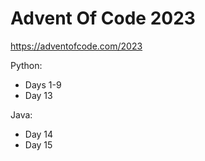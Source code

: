 # Advent Of Code 2023

https://adventofcode.com/2023

Python: 
 - Days 1-9
 - Day 13

Java:   
 - Day 14
 - Day 15
